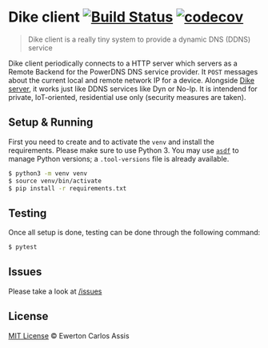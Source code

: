 # Dike client [![Build Status](https://travis-ci.com/earaujoassis/dike-client.svg?branch=master)](https://travis-ci.com/earaujoassis/dike-client) [![codecov](https://codecov.io/gh/earaujoassis/dike-client/branch/master/graph/badge.svg)](https://codecov.io/gh/earaujoassis/dike-client)

> Dike client is a really tiny system to provide a dynamic DNS (DDNS) service

Dike client periodically connects to a HTTP server which servers as a Remote Backend for the
PowerDNS DNS service provider. It `POST` messages about the current local and remote network
IP for a device. Alongside [Dike server](https://github.com/earaujoassis/dike-server), it
works just like DDNS services like Dyn or No-Ip. It is intendend for private, IoT-oriented,
residential use only (security measures are taken).

## Setup & Running

First you need to create and to activate the `venv` and install the requirements. Please make sure
to use Python 3. You may use [`asdf`](https://github.com/asdf-vm/asdf) to manage Python versions; a
`.tool-versions` file is already available.

```sh
$ python3 -m venv venv
$ source venv/bin/activate
$ pip install -r requirements.txt
```

## Testing

Once all setup is done, testing can be done through the following command:

```sh
$ pytest
```

## Issues

Please take a look at [/issues](https://github.com/earaujoassis/dike-client/issues)

## License

[MIT License](http://earaujoassis.mit-license.org/) &copy; Ewerton Carlos Assis
